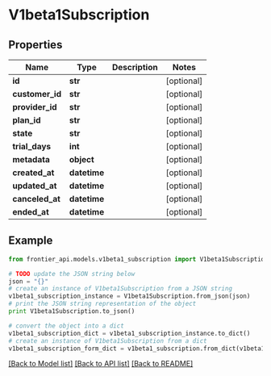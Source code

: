 # V1beta1Subscription


## Properties
Name | Type | Description | Notes
------------ | ------------- | ------------- | -------------
**id** | **str** |  | [optional] 
**customer_id** | **str** |  | [optional] 
**provider_id** | **str** |  | [optional] 
**plan_id** | **str** |  | [optional] 
**state** | **str** |  | [optional] 
**trial_days** | **int** |  | [optional] 
**metadata** | **object** |  | [optional] 
**created_at** | **datetime** |  | [optional] 
**updated_at** | **datetime** |  | [optional] 
**canceled_at** | **datetime** |  | [optional] 
**ended_at** | **datetime** |  | [optional] 

## Example

```python
from frontier_api.models.v1beta1_subscription import V1beta1Subscription

# TODO update the JSON string below
json = "{}"
# create an instance of V1beta1Subscription from a JSON string
v1beta1_subscription_instance = V1beta1Subscription.from_json(json)
# print the JSON string representation of the object
print V1beta1Subscription.to_json()

# convert the object into a dict
v1beta1_subscription_dict = v1beta1_subscription_instance.to_dict()
# create an instance of V1beta1Subscription from a dict
v1beta1_subscription_form_dict = v1beta1_subscription.from_dict(v1beta1_subscription_dict)
```
[[Back to Model list]](../README.md#documentation-for-models) [[Back to API list]](../README.md#documentation-for-api-endpoints) [[Back to README]](../README.md)


